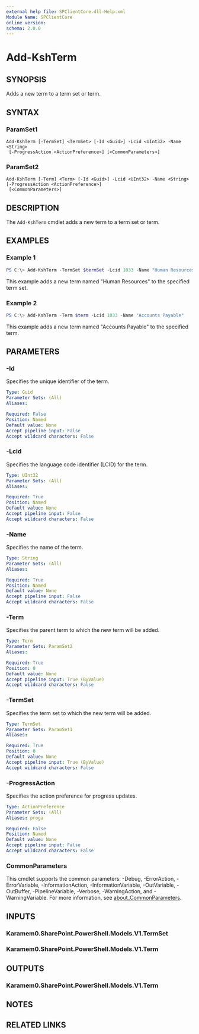 ```yaml
---
external help file: SPClientCore.dll-Help.xml
Module Name: SPClientCore
online version:
schema: 2.0.0
---
```


# Add-KshTerm

## SYNOPSIS
Adds a new term to a term set or term.

## SYNTAX

### ParamSet1
```
Add-KshTerm [-TermSet] <TermSet> [-Id <Guid>] -Lcid <UInt32> -Name <String>
 [-ProgressAction <ActionPreference>] [<CommonParameters>]
```

### ParamSet2
```
Add-KshTerm [-Term] <Term> [-Id <Guid>] -Lcid <UInt32> -Name <String> [-ProgressAction <ActionPreference>]
 [<CommonParameters>]
```

## DESCRIPTION
The `Add-KshTerm` cmdlet adds a new term to a term set or term.

## EXAMPLES

### Example 1
```powershell
PS C:\> Add-KshTerm -TermSet $termSet -Lcid 1033 -Name "Human Resources"
```

This example adds a new term named "Human Resources" to the specified term set.

### Example 2
```powershell
PS C:\> Add-KshTerm -Term $term -Lcid 1033 -Name "Accounts Payable"
```

This example adds a new term named "Accounts Payable" to the specified term.

## PARAMETERS

### -Id
Specifies the unique identifier of the term.

```yaml
Type: Guid
Parameter Sets: (All)
Aliases:

Required: False
Position: Named
Default value: None
Accept pipeline input: False
Accept wildcard characters: False
```

### -Lcid
Specifies the language code identifier (LCID) for the term.

```yaml
Type: UInt32
Parameter Sets: (All)
Aliases:

Required: True
Position: Named
Default value: None
Accept pipeline input: False
Accept wildcard characters: False
```

### -Name
Specifies the name of the term.

```yaml
Type: String
Parameter Sets: (All)
Aliases:

Required: True
Position: Named
Default value: None
Accept pipeline input: False
Accept wildcard characters: False
```

### -Term
Specifies the parent term to which the new term will be added.

```yaml
Type: Term
Parameter Sets: ParamSet2
Aliases:

Required: True
Position: 0
Default value: None
Accept pipeline input: True (ByValue)
Accept wildcard characters: False
```

### -TermSet
Specifies the term set to which the new term will be added.

```yaml
Type: TermSet
Parameter Sets: ParamSet1
Aliases:

Required: True
Position: 0
Default value: None
Accept pipeline input: True (ByValue)
Accept wildcard characters: False
```

### -ProgressAction
Specifies the action preference for progress updates.

```yaml
Type: ActionPreference
Parameter Sets: (All)
Aliases: proga

Required: False
Position: Named
Default value: None
Accept pipeline input: False
Accept wildcard characters: False
```

### CommonParameters
This cmdlet supports the common parameters: -Debug, -ErrorAction, -ErrorVariable, -InformationAction, -InformationVariable, -OutVariable, -OutBuffer, -PipelineVariable, -Verbose, -WarningAction, and -WarningVariable. For more information, see [about_CommonParameters](http://go.microsoft.com/fwlink/?LinkID=113216).

## INPUTS

### Karamem0.SharePoint.PowerShell.Models.V1.TermSet
### Karamem0.SharePoint.PowerShell.Models.V1.Term
## OUTPUTS

### Karamem0.SharePoint.PowerShell.Models.V1.Term
## NOTES

## RELATED LINKS


